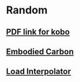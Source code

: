 # Random

## [PDF link for kobo](kobolink.md)

## [Embodied Carbon](embodiedcarbon.md)

## [Load Interpolator](loadinterpolator.md)
